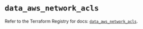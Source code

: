 # `data_aws_network_acls`

Refer to the Terraform Registry for docs: [`data_aws_network_acls`](https://registry.terraform.io/providers/hashicorp/aws/4.67.0/docs/data-sources/network_acls).
